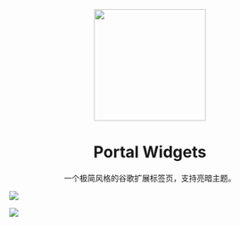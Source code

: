 <div align="center">
  
  <img src="https://fastly.jsdelivr.net/gh/daodaolee/photobed@main/img/1661273103460默认标题__2022-08-24+00_41_53.png" style="width: 200px"/>
  
  # Portal Widgets
  
  一个极简风格的谷歌扩展标签页，支持亮暗主题。
  
</div>




![](https://fastly.jsdelivr.net/gh/daodaolee/photobed@main/img/16613593910091661359390824.png)

![](https://fastly.jsdelivr.net/gh/daodaolee/photobed@main/img/16613594250771661359424962.png)
